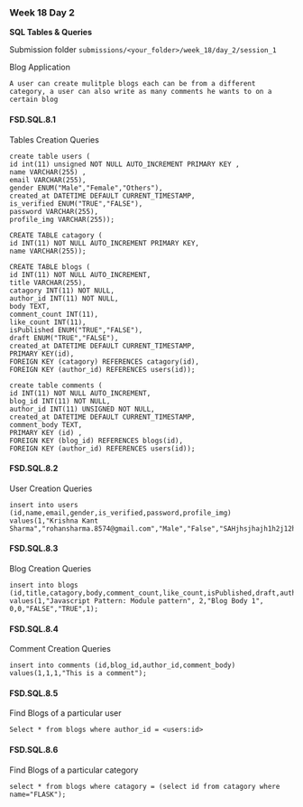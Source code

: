 ### Week 18 Day 2

**SQL Tables & Queries**

Submission folder `submissions/<your_folder>/week_18/day_2/session_1`

Blog Application

```
A user can create mulitple blogs each can be from a different category, a user can also write as many comments he wants to on a certain blog
```

#### FSD.SQL.8.1

Tables Creation Queries

```mysql
create table users (
id int(11) unsigned NOT NULL AUTO_INCREMENT PRIMARY KEY ,
name VARCHAR(255) ,
email VARCHAR(255),
gender ENUM("Male","Female","Others"),
created_at DATETIME DEFAULT CURRENT_TIMESTAMP,
is_verified ENUM("TRUE","FALSE"),
password VARCHAR(255),
profile_img VARCHAR(255));

CREATE TABLE catagory (
id INT(11) NOT NULL AUTO_INCREMENT PRIMARY KEY,
name VARCHAR(255));

CREATE TABLE blogs (
id INT(11) NOT NULL AUTO_INCREMENT,
title VARCHAR(255),
catagory INT(11) NOT NULL,
author_id INT(11) NOT NULL,
body TEXT,
comment_count INT(11),
like_count INT(11),
isPublished ENUM("TRUE","FALSE"),
draft ENUM("TRUE","FALSE"),
created_at DATETIME DEFAULT CURRENT_TIMESTAMP,
PRIMARY KEY(id),
FOREIGN KEY (catagory) REFERENCES catagory(id),
FOREIGN KEY (author_id) REFERENCES users(id));

create table comments (
id INT(11) NOT NULL AUTO_INCREMENT,
blog_id INT(11) NOT NULL,
author_id INT(11) UNSIGNED NOT NULL,
created_at DATETIME DEFAULT CURRENT_TIMESTAMP,
comment_body TEXT,
PRIMARY KEY (id) ,
FOREIGN KEY (blog_id) REFERENCES blogs(id),
FOREIGN KEY (author_id) REFERENCES users(id));

```

#### FSD.SQL.8.2

User Creation Queries

```mysql
insert into users (id,name,email,gender,is_verified,password,profile_img) values(1,"Krishna Kant Sharma","rohansharma.8574@gmail.com","Male","False","SAHjhsjhajh1h2j12hj1h212","/user/images/id1.png");
```

#### FSD.SQL.8.3

Blog Creation Queries

```mysql
insert into blogs (id,title,catagory,body,comment_count,like_count,isPublished,draft,author_id) values(1,"Javascript Pattern: Module pattern", 2,"Blog Body 1", 0,0,"FALSE","TRUE",1);
```

#### FSD.SQL.8.4

Comment Creation Queries

```mysql
insert into comments (id,blog_id,author_id,comment_body) values(1,1,1,"This is a comment");
```

#### FSD.SQL.8.5

Find Blogs of a particular user

```mysql
Select * from blogs where author_id = <users:id>
```

#### FSD.SQL.8.6

Find Blogs of a particular category

```mysql
select * from blogs where catagory = (select id from catagory where name="FLASK");
```
